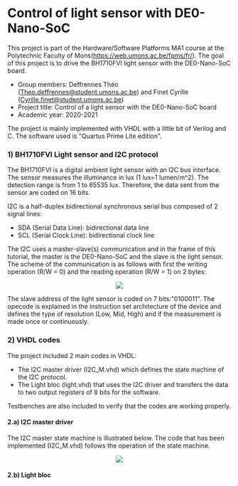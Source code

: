 # Control of light sensor with DE0-Nano-SoC

This project is part of the Hardware/Software Platforms MA1 course at the Polytechnic Faculty of Mons(https://web.umons.ac.be/fpms/fr/). The goal of this project is to drive the BH1710FVI light sensor with the DE0-Nano-SoC board. 

* Group members: Deffrennes Théo (Theo.deffrennes@student.umons.ac.be) and Finet Cyrille (Cyrille.finet@student.umons.ac.be) 
* Project title: Control of a light sensor with the DE0-Nano-SoC board
* Academic year: 2020-2021

The project is mainly implemented with VHDL with a little bit of Verilog and C. The software used is "Quartus Prime Lite edition". 

### 1) BH1710FVI Light sensor and I2C protocol

The BH1710FVI is a digital ambient light sensor with an I2C bus interface. The sensor measures the illuminance in lux (1 lux=1 lumen/m^2). The detection range is from 1 to 65535 lux. Therefore, the data sent from the sensor are coded on 16 bits. 

I2C is a half-duplex bidirectional synchronous serial bus composed of 2 signal lines:
* SDA (Serial Data Line): bidirectional data line
* SCL (Serial Clock Line): bidirectional clock line

The I2C uses a master-slave(s) communication and in the frame of this tutorial, the master is the DE0-Nano-SoC and the slave is the light sensor. 
The scheme of the communication is as follows with first the writing operation (R/W = 0) and the reading operation (R/W = 1) on 2 bytes:

<p align="center">
  <img src="https://user-images.githubusercontent.com/79786800/118889273-2f049c00-b8fd-11eb-8f2f-35ef01ece9cb.png" />
</p>

The slave address of the light sensor is coded on 7 bits:"0100011". 
The opecode is explained in the instruction set architecture of the device and defines the type of resolution (Low, Mid, High) and if the measurement is made once or continuously. 

### 2) VHDL codes

The project included 2 main codes in VHDL:

* The I2C master driver (I2C_M.vhd) which defines the state machine of the I2C protocol.
* The Light bloc (light.vhd) that uses the I2C driver and transfers the data to two output registers of 8 bits for the software.

Testbenches are also included to verify that the codes are working properly.

#### 2.a) I2C master driver

The I2C master state machine is illustrated below. The code that has been implemented (I2C_M.vhd) follows the operation of the state machine. 

<p align="center">
  <img src="https://user-images.githubusercontent.com/79786800/121052583-cd787480-c7ba-11eb-9b0d-97f72eed8fcb.png" />
</p>


#### 2.b) Light bloc











